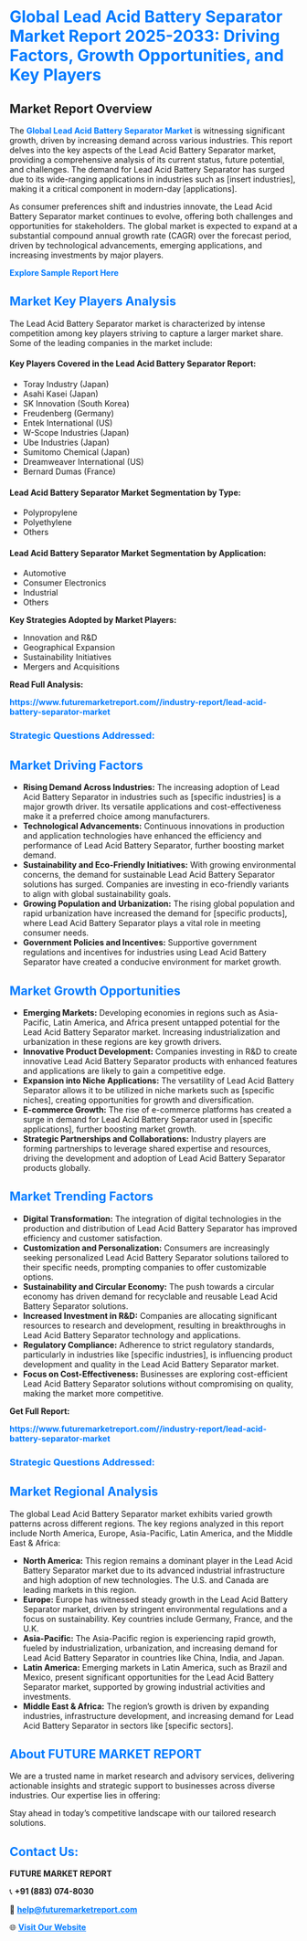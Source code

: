<h1 style="color: #007BFF;">Global Lead Acid Battery Separator Market Report 2025-2033: Driving Factors, Growth Opportunities, and Key Players</h1>

<section id="overview">
<h2>Market Report Overview</h2>
<p>The <a href="https://www.futuremarketreport.com//industry-report/lead-acid-battery-separator-market" style="color: #007BFF; text-decoration: none;"><strong>Global Lead Acid Battery Separator Market</strong></a> is witnessing significant growth, driven by increasing demand across various industries. This report delves into the key aspects of the Lead Acid Battery Separator market, providing a comprehensive analysis of its current status, future potential, and challenges. The demand for Lead Acid Battery Separator has surged due to its wide-ranging applications in industries such as [insert industries], making it a critical component in modern-day [applications].</p>
<p>As consumer preferences shift and industries innovate, the Lead Acid Battery Separator market continues to evolve, offering both challenges and opportunities for stakeholders. The global market is expected to expand at a substantial compound annual growth rate (CAGR) over the forecast period, driven by technological advancements, emerging applications, and increasing investments by major players.</p>
</section>

<section id="overview">
<p><a href="https://www.futuremarketreport.com//request-sample/reportId=54689" style="color: #007BFF; text-decoration: none;"><strong>Explore Sample Report Here</strong></a></p>
</section>

<section id="key-players">
<h2 style="color: #007BFF;">Market Key Players Analysis</h2>
<p>The Lead Acid Battery Separator market is characterized by intense competition among key players striving to capture a larger market share. Some of the leading companies in the market include:</p>
<h4>Key Players Covered in the Lead Acid Battery Separator Report:</h4>
<ul><li>Toray Industry (Japan)</li><li>Asahi Kasei (Japan)</li><li>SK Innovation (South Korea)</li><li>Freudenberg (Germany)</li><li>Entek International (US)</li><li>W-Scope Industries (Japan)</li><li>Ube Industries (Japan)</li><li>Sumitomo Chemical (Japan)</li><li>Dreamweaver International (US)</li><li>Bernard Dumas (France)</li></ul>
<h4>Lead Acid Battery Separator Market Segmentation by Type:</h4>
<ul><li>Polypropylene</li><li>Polyethylene</li><li>Others</li></ul>

<h4>Lead Acid Battery Separator Market Segmentation by Application:</h4>
<ul><li>Automotive</li><li>Consumer Electronics</li><li>Industrial</li><li>Others</li></ul>
<p><strong>Key Strategies Adopted by Market Players:</strong></p>
<ul>
<li>Innovation and R&D</li>
<li>Geographical Expansion</li>
<li>Sustainability Initiatives</li>
<li>Mergers and Acquisitions</li>
</ul>
</section>

<section>
<p><strong>Read Full Analysis: </strong></p><a href="https://www.futuremarketreport.com//industry-report/lead-acid-battery-separator-market" style="color: #007BFF; text-decoration: none;"><strong>https://www.futuremarketreport.com//industry-report/lead-acid-battery-separator-market</strong></a>
<h3 style="color: #007BFF;">Strategic Questions Addressed:</h3>
</section>

<section id="driving-factors">
<h2 style="color: #007BFF;">Market Driving Factors</h2>
<ul>
<li><strong>Rising Demand Across Industries:</strong> The increasing adoption of Lead Acid Battery Separator in industries such as [specific industries] is a major growth driver. Its versatile applications and cost-effectiveness make it a preferred choice among manufacturers.</li>
<li><strong>Technological Advancements:</strong> Continuous innovations in production and application technologies have enhanced the efficiency and performance of Lead Acid Battery Separator, further boosting market demand.</li>
<li><strong>Sustainability and Eco-Friendly Initiatives:</strong> With growing environmental concerns, the demand for sustainable Lead Acid Battery Separator solutions has surged. Companies are investing in eco-friendly variants to align with global sustainability goals.</li>
<li><strong>Growing Population and Urbanization:</strong> The rising global population and rapid urbanization have increased the demand for [specific products], where Lead Acid Battery Separator plays a vital role in meeting consumer needs.</li>
<li><strong>Government Policies and Incentives:</strong> Supportive government regulations and incentives for industries using Lead Acid Battery Separator have created a conducive environment for market growth.</li>
</ul>
</section>

<section id="growth-opportunities">
<h2 style="color: #007BFF;">Market Growth Opportunities</h2>
<ul>
<li><strong>Emerging Markets:</strong> Developing economies in regions such as Asia-Pacific, Latin America, and Africa present untapped potential for the Lead Acid Battery Separator market. Increasing industrialization and urbanization in these regions are key growth drivers.</li>
<li><strong>Innovative Product Development:</strong> Companies investing in R&D to create innovative Lead Acid Battery Separator products with enhanced features and applications are likely to gain a competitive edge.</li>
<li><strong>Expansion into Niche Applications:</strong> The versatility of Lead Acid Battery Separator allows it to be utilized in niche markets such as [specific niches], creating opportunities for growth and diversification.</li>
<li><strong>E-commerce Growth:</strong> The rise of e-commerce platforms has created a surge in demand for Lead Acid Battery Separator used in [specific applications], further boosting market growth.</li>
<li><strong>Strategic Partnerships and Collaborations:</strong> Industry players are forming partnerships to leverage shared expertise and resources, driving the development and adoption of Lead Acid Battery Separator products globally.</li>
</ul>
</section>

<section id="trending-factors">
<h2 style="color: #007BFF;">Market Trending Factors</h2>
<ul>
<li><strong>Digital Transformation:</strong> The integration of digital technologies in the production and distribution of Lead Acid Battery Separator has improved efficiency and customer satisfaction.</li>
<li><strong>Customization and Personalization:</strong> Consumers are increasingly seeking personalized Lead Acid Battery Separator solutions tailored to their specific needs, prompting companies to offer customizable options.</li>
<li><strong>Sustainability and Circular Economy:</strong> The push towards a circular economy has driven demand for recyclable and reusable Lead Acid Battery Separator solutions.</li>
<li><strong>Increased Investment in R&D:</strong> Companies are allocating significant resources to research and development, resulting in breakthroughs in Lead Acid Battery Separator technology and applications.</li>
<li><strong>Regulatory Compliance:</strong> Adherence to strict regulatory standards, particularly in industries like [specific industries], is influencing product development and quality in the Lead Acid Battery Separator market.</li>
<li><strong>Focus on Cost-Effectiveness:</strong> Businesses are exploring cost-efficient Lead Acid Battery Separator solutions without compromising on quality, making the market more competitive.</li>
</ul>
</section>

<section>
<p><strong>Get Full Report: </strong></p><a href="https://www.futuremarketreport.com//industry-report/lead-acid-battery-separator-market" style="color: #007BFF; text-decoration: none;"><strong>https://www.futuremarketreport.com//industry-report/lead-acid-battery-separator-market</strong></a>
<h3 style="color: #007BFF;">Strategic Questions Addressed:</h3>
</section>


<section id="regional-analysis">
<h2 style="color: #007BFF;">Market Regional Analysis</h2>
<p>The global Lead Acid Battery Separator market exhibits varied growth patterns across different regions. The key regions analyzed in this report include North America, Europe, Asia-Pacific, Latin America, and the Middle East & Africa:</p>
<ul>
<li><strong>North America:</strong> This region remains a dominant player in the Lead Acid Battery Separator market due to its advanced industrial infrastructure and high adoption of new technologies. The U.S. and Canada are leading markets in this region.</li>
<li><strong>Europe:</strong> Europe has witnessed steady growth in the Lead Acid Battery Separator market, driven by stringent environmental regulations and a focus on sustainability. Key countries include Germany, France, and the U.K.</li>
<li><strong>Asia-Pacific:</strong> The Asia-Pacific region is experiencing rapid growth, fueled by industrialization, urbanization, and increasing demand for Lead Acid Battery Separator in countries like China, India, and Japan.</li>
<li><strong>Latin America:</strong> Emerging markets in Latin America, such as Brazil and Mexico, present significant opportunities for the Lead Acid Battery Separator market, supported by growing industrial activities and investments.</li>
<li><strong>Middle East & Africa:</strong> The region’s growth is driven by expanding industries, infrastructure development, and increasing demand for Lead Acid Battery Separator in sectors like [specific sectors].</li>
</ul>
</section>

<footer>
<h2 style="color: #007BFF;">About FUTURE MARKET REPORT</h2>
<p>We are a trusted name in market research and advisory services, delivering actionable insights and strategic support to businesses across diverse industries. Our expertise lies in offering:</p>

<p>Stay ahead in today’s competitive landscape with our tailored research solutions.</p>

<h2 style="color: #007BFF;">Contact Us:</h2>
<p><strong>FUTURE MARKET REPORT</strong></p>
<p>📞 <strong>+91 (883) 074-8030</strong></p>
<p>📧 <strong><a href="mailto:help@futuremarketreport.com" style="color: #007BFF;">help@futuremarketreport.com</a></strong></p>
<p>🌐 <strong><a href="https://www.futuremarketreport.com/" style="color: #007BFF;">Visit Our Website</a></strong></p>
</footer>